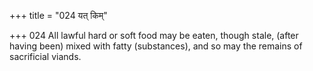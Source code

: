 +++
title = "024 यत् किम्"

+++
024	All lawful hard or soft food may be eaten, though stale, (after having been) mixed with fatty (substances), and so may the remains of sacrificial viands.